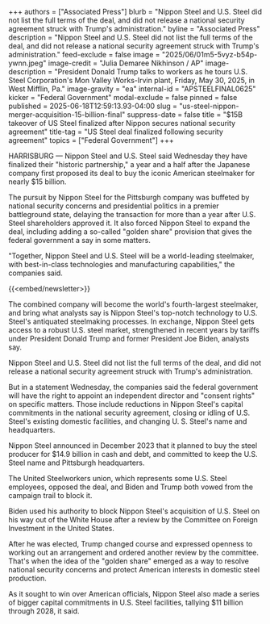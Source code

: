 +++
authors = ["Associated Press"]
blurb = "Nippon Steel and U.S. Steel did not list the full terms of the deal, and did not release a national security agreement struck with Trump's administration."
byline = "Associated Press"
description = "Nippon Steel and U.S. Steel did not list the full terms of the deal, and did not release a national security agreement struck with Trump's administration."
feed-exclude = false
image = "2025/06/01m5-5vyz-b54p-ywnn.jpeg"
image-credit = "Julia Demaree Nikhinson / AP"
image-description = "President Donald Trump talks to workers as he tours U.S. Steel Corporation's Mon Valley Works-Irvin plant, Friday, May 30, 2025, in West Mifflin, Pa."
image-gravity = "ea"
internal-id = "APSTEELFINAL0625"
kicker = "Federal Government"
modal-exclude = false
pinned = false
published = 2025-06-18T12:59:13.93-04:00
slug = "us-steel-nippon-merger-acquisition-15-billion-final"
suppress-date = false
title = "$15B takeover of US Steel finalized after Nippon secures national security agreement"
title-tag = "US Steel deal finalized following security agreement"
topics = ["Federal Government"]
+++

HARRISBURG — Nippon Steel and U.S. Steel said Wednesday they have finalized their &#34;historic partnership,&#34; a year and a half after the Japanese company first proposed its deal to buy the iconic American steelmaker for nearly $15 billion.

The pursuit by Nippon Steel for the Pittsburgh company was buffeted by national security concerns and presidential politics in a premier battleground state, delaying the transaction for more than a year after U.S. Steel shareholders approved it. It also forced Nippon Steel to expand the deal, including adding a so-called &#34;golden share&#34; provision that gives the federal government a say in some matters.

&#34;Together, Nippon Steel and U.S. Steel will be a world-leading steelmaker, with best-in-class technologies and manufacturing capabilities,&#34; the companies said.

{{<embed/newsletter>}}

The combined company will become the world&#39;s fourth-largest steelmaker, and bring what analysts say is Nippon Steel&#39;s top-notch technology to U.S. Steel&#39;s antiquated steelmaking processes. In exchange, Nippon Steel gets access to a robust U.S. steel market, strengthened in recent years by tariffs under President Donald Trump and former President Joe Biden, analysts say.

Nippon Steel and U.S. Steel did not list the full terms of the deal, and did not release a national security agreement struck with Trump&#39;s administration.

But in a statement Wednesday, the companies said the federal government will have the right to appoint an independent director and &#34;consent rights&#34; on specific matters. Those include reductions in Nippon Steel&#39;s capital commitments in the national security agreement, closing or idling of U.S. Steel&#39;s existing domestic facilities, and changing U. S. Steel&#39;s name and headquarters.

Nippon Steel announced in December 2023 that it planned to buy the steel producer for $14.9 billion in cash and debt, and committed to keep the U.S. Steel name and Pittsburgh headquarters.

The United Steelworkers union, which represents some U.S. Steel employees, opposed the deal, and Biden and Trump both vowed from the campaign trail to block it.

Biden used his authority to block Nippon Steel&#39;s acquisition of U.S. Steel on his way out of the White House after a review by the Committee on Foreign Investment in the United States.

After he was elected, Trump changed course and expressed openness to working out an arrangement and ordered another review by the committee. That&#39;s when the idea of the &#34;golden share&#34; emerged as a way to resolve national security concerns and protect American interests in domestic steel production.

As it sought to win over American officials, Nippon Steel also made a series of bigger capital commitments in U.S. Steel facilities, tallying $11 billion through 2028, it said.

